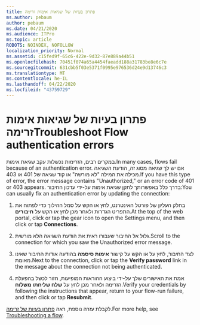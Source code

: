 ```yaml
---
title: פתרון בעיות של שגיאות אימות זרימה
ms.author: pebaum
author: pebaum
ms.date: 04/21/2020
ms.audience: ITPro
ms.topic: article
ROBOTS: NOINDEX, NOFOLLOW
localization_priority: Normal
ms.assetid: c15fed9f-65c6-422e-9d32-87e889a44b51
ms.openlocfilehash: 70451f074a65a4454faeadd188a31783be8e6c7e
ms.sourcegitcommit: 631cbb5f03e5371f0995e976536d24e9d13746c3
ms.translationtype: MT
ms.contentlocale: he-IL
ms.lasthandoff: 04/22/2020
ms.locfileid: "43759729"
---
```

# <a name="troubleshoot-flow-authentication-errors"></a><span data-ttu-id="c9310-102">פתרון בעיות של שגיאות אימות זרימה</span><span class="sxs-lookup"><span data-stu-id="c9310-102">Troubleshoot Flow authentication errors</span></span>

<span data-ttu-id="c9310-103">במקרים רבים, הזרימות נכשלות עקב שגיאת אימות.</span><span class="sxs-lookup"><span data-stu-id="c9310-103">In many cases, flows fail because of an authentication error.</span></span> <span data-ttu-id="c9310-104">אם יש לך שגיאה מסוג זה, הודעת השגיאה מכילה את המילה "לא מורשה" או קוד שגיאה של 401 או 403.</span><span class="sxs-lookup"><span data-stu-id="c9310-104">If you have this type of error, the error message contains "Unauthorized," or an error code of 401 or 403 appears.</span></span> <span data-ttu-id="c9310-105">בדרך כלל באפשרותך לתקן שגיאת אימות על-ידי עדכון החיבור:</span><span class="sxs-lookup"><span data-stu-id="c9310-105">You can usually fix an authentication error by updating the connection:</span></span>
  
1. <span data-ttu-id="c9310-106">בחלק העליון של פורטל האינטרנט, לחץ או הקש על סמל ההילוך כדי לפתוח את התפריט הגדרות ולאחר מכן לחץ או הקש על **חיבורים**.</span><span class="sxs-lookup"><span data-stu-id="c9310-106">At the top of the web portal, click or tap the gear icon to open the Settings menu, and then click or tap **Connections**.</span></span>
    
2. <span data-ttu-id="c9310-107">גלול אל החיבור שעבורו ראית את הודעת השגיאה הלא מורשית.</span><span class="sxs-lookup"><span data-stu-id="c9310-107">Scroll to the connection for which you saw the Unauthorized error message.</span></span>
    
3. <span data-ttu-id="c9310-108">לצד החיבור, לחץ על או הקש על קישור **אימות סיסמה** בהודעה אודות החיבור שאינו מאומת.</span><span class="sxs-lookup"><span data-stu-id="c9310-108">Next to the connection, click or tap the **Verify password** link in the message about the connection not being authenticated.</span></span> 
    
4. <span data-ttu-id="c9310-109">אמת את האישורים שלך על-ידי ביצוע ההוראות המופיעות, חזור לכשל בהפעלת הזרימה ולאחר מכן לחץ על **שלח שליחתו משלוח**.</span><span class="sxs-lookup"><span data-stu-id="c9310-109">Verify your credentials by following the instructions that appear, return to your flow-run failure, and then click or tap **Resubmit**.</span></span>
    
<span data-ttu-id="c9310-110">לקבלת עזרה נוספת, ראה [פתרון בעיות של זרימה](https://go.microsoft.com/fwlink/?linkid=872110).</span><span class="sxs-lookup"><span data-stu-id="c9310-110">For more help, see [Troubleshooting a flow](https://go.microsoft.com/fwlink/?linkid=872110).</span></span>
  


